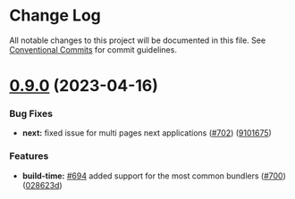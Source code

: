 # Change Log

All notable changes to this project will be documented in this file.
See [Conventional Commits](https://conventionalcommits.org) for commit guidelines.

# [0.9.0](https://github.com/morfeojs/morfeo/compare/v0.7.0...v0.9.0) (2023-04-16)


### Bug Fixes

* **next:** fixed issue for multi pages next applications ([#702](https://github.com/morfeojs/morfeo/issues/702)) ([9101675](https://github.com/morfeojs/morfeo/commit/9101675c052dac0bbdd1f75de18be8d18a9e45f2))


### Features

* **build-time:** [#694](https://github.com/morfeojs/morfeo/issues/694) added support for the most common bundlers ([#700](https://github.com/morfeojs/morfeo/issues/700)) ([028623d](https://github.com/morfeojs/morfeo/commit/028623d203c1fec9c4c943f261d199e67017c16f))

